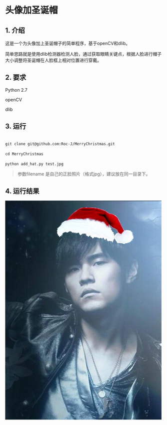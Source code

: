 # 头像加圣诞帽

## 1. 介绍

这是一个为头像加上圣诞帽子的简单程序，基于openCV和dlib。  

简单思路就是使用dlib检测器检测人脸，通过获取眼睛关键点，根据人脸进行帽子大小调整将圣诞帽在人脸框上相对位置进行穿戴。  

## 2. 要求

Python 2.7

openCV  

dlib

## 3. 运行

```

git clone git@github.com:Roc-J/MerryChristmas.git

cd MerryChristmas

python add_hat.py test.jpg

```

> 参数filename 是自己的正脸照片（格式jpg），建议放在同一目录下。

## 4. 运行结果

![](https://raw.githubusercontent.com/Roc-J/MerryChristmas/master/output.jpg)



